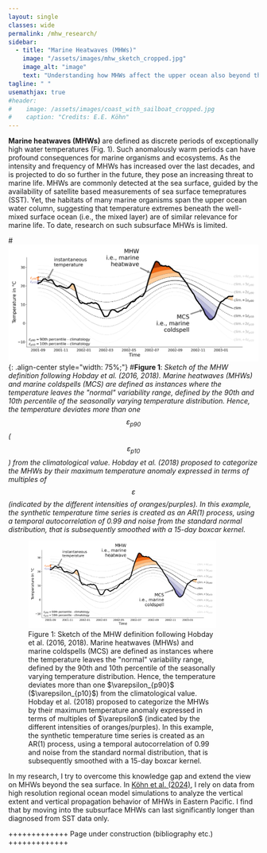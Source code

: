 ```yaml
---
layout: single
classes: wide
permalink: /mhw_research/
sidebar: 
  - title: "Marine Heatwaves (MHWs)"
    image: "/assets/images/mhw_sketch_cropped.jpg"
    image_alt: "image"
    text: "Understanding how MHWs affect the upper ocean also beyond the sea surface."
tagline: " "
usemathjax: true
#header:
#    image: /assets/images/coast_with_sailboat_cropped.jpg
#    caption: "Credits: E.E. Köhn"
---
```


<script
  src="https://cdn.mathjax.org/mathjax/latest/MathJax.js?config=TeX-AMS-MML_HTMLorMML"
  type="text/javascript">
</script>

**Marine heatwaves (MHWs)** are defined as discrete periods of exceptionally high water temperatures (Fig. 1). Such anomalously warm periods can have profound consequences for marine organisms and ecosystems.
As the intensity and frequency of MHWs has increased over the last decades, and is projected to do so further in the future, they pose an increasing threat to marine life. MHWs are commonly detected at the sea surface, guided by the availability of satellite based measurements of sea surface temepratures (SST). Yet, the habitats of many marine organisms span the upper ocean water column, suggesting that temperature extremes beneath the well-mixed surface ocean (i.e., the mixed layer) are of similar relevance for marine life. To date, research on such subsurface MHWs is limited. 

#![Figure of MHW definition following Hobday et al. (2016, 2018)](/assets/images/mhw_concept_sketch.png "Example time series of water temperature with the occurrence of MHWs and cold spells."){: .align-center style="width: 75%;"}
#**Figure 1**: *Sketch of the MHW definition following Hobday et al. (2016, 2018). Marine heatwaves (MHWs) and marine coldspells (MCS) are defined as instances where the temperature leaves the "normal" variability range, defined by the 90th and 10th percentile of the seasonally varying temperature distribution. Hence, the temperature deviates more than one $$\varepsilon_{p90}$$ ($$\varepsilon_{p10}$$) from the climatological value. Hobday et al. (2018) proposed to categorize the MHWs by their maximum temperature anomaly expressed in terms of multiples of $$\varepsilon$$ (indicated by the different intensities of oranges/purples). In this example, the synthetic temperature time series is created as an AR(1) process, using a temporal autocorrelation of 0.99 and noise from the standard normal distribution, that is subsequently smoothed with a 15-day boxcar kernel.*

<figure style="width: 75%" class="align-center">
  <a href="/assets/images/mhw_concept_sketch.png" title="Example time series of water temperature with the occurrence of MHWs and cold spells." alt="Example of MHW definition">
  <img src="/assets/images/mhw_concept_sketch.png" alt=""></a>
  <figcaption>Figure 1: Sketch of the MHW definition following Hobday et al. (2016, 2018). Marine heatwaves (MHWs) and marine coldspells (MCS) are defined as instances where the temperature leaves the "normal" variability range, defined by the 90th and 10th percentile of the seasonally varying temperature distribution. Hence, the temperature deviates more than one $\varepsilon_{p90}$ ($\varepsilon_{p10}$) from the climatological value. Hobday et al. (2018) proposed to categorize the MHWs by their maximum temperature anomaly expressed in terms of multiples of $\varepsilon$ (indicated by the different intensities of oranges/purples). In this example, the synthetic temperature time series is created as an AR(1) process, using a temporal autocorrelation of 0.99 and noise from the standard normal distribution, that is subsequently smoothed with a 15-day boxcar kernel.</figcaption>
</figure>

In my research, I try to overcome this knowledge gap and extend the view on MHWs beyond the sea surface. 
In [Köhn et al. (2024)](https://doi.org/10.1029/2023JC020063), I rely on data from high resolution regional ocean model simulations to analyze the vertical extent and vertical propagation behavior of MHWs in Eastern Pacific. I find that by moving into the subsurface MHWs can last significantly longer than diagnosed from SST data only. 

+++++++++++++ Page under construction (bibliography etc.) +++++++++++++
